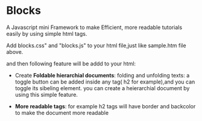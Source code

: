 # Blocks
A Javascript mini Framework to make Efficient, more readable tutorials easily by using simple html tags.

Add 	blocks.css" and "blocks.js" to your html file,just like sample.htm file above.

and then following feature will be addd to your html:

- Create <b>Foldable hierarchial documents</b>:
  folding and unfolding texts: a toggle button can be added inside any tag( h2 for example),and you can toggle its sibeling element.
  you can create a heierarchial document by using this simple feature.

- <b>More readable tags</b>:
  for example h2 tags will have border and backcolor to make the document more readable
  
